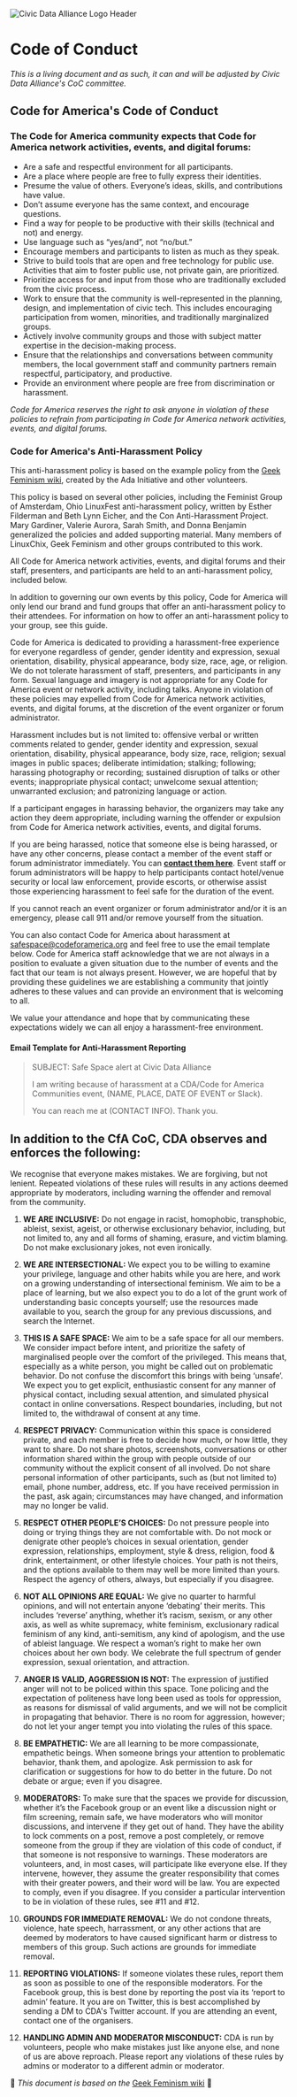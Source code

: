 ![Civic Data Alliance Logo Header](https://raw.githubusercontent.com/civicdata/branding/markdown-header-test/assets/Logo/Rendered_Cube_Full_888x200_Header.png)

# Code of Conduct

_This is a living document and as such, it can and will be adjusted by Civic Data Alliance's CoC committee._

## Code for America's Code of Conduct

### The Code for America community expects that Code for America network activities, events, and digital forums:

* Are a safe and respectful environment for all participants.
* Are a place where people are free to fully express their identities.
* Presume the value of others. Everyone’s ideas, skills, and contributions have value.
* Don’t assume everyone has the same context, and encourage questions.
* Find a way for people to be productive with their skills (technical and not) and energy.
* Use language such as “yes/and”, not “no/but.”
* Encourage members and participants to listen as much as they speak.
* Strive to build tools that are open and free technology for public use. Activities that aim to foster public use, not private gain, are prioritized.
* Prioritize access for and input from those who are traditionally excluded from the civic process.
* Work to ensure that the community is well-represented in the planning, design, and implementation of civic tech. This includes encouraging participation from women, minorities, and traditionally marginalized groups.
* Actively involve community groups and those with subject matter expertise in the decision-making process.
* Ensure that the relationships and conversations between community members, the local government staff and community partners remain respectful, participatory, and productive.
* Provide an environment where people are free from discrimination or harassment.

_Code for America reserves the right to ask anyone in violation of these policies to refrain from participating in Code for America network activities, events, and digital forums._

### Code for America's Anti-Harassment Policy

This anti-harassment policy is based on the example policy from the [Geek Feminism wiki](http://www.thefeministclub.nl/coc/), created by the Ada Initiative and other volunteers.

This policy is based on several other policies, including the Feminist Group of Amsterdam, Ohio LinuxFest anti-harassment policy, written by Esther Filderman and Beth Lynn Eicher, and the Con Anti-Harassment Project. Mary Gardiner, Valerie Aurora, Sarah Smith, and Donna Benjamin generalized the policies and added supporting material. Many members of LinuxChix, Geek Feminism and other groups contributed to this work.

All Code for America network activities, events, and digital forums and their staff, presenters, and participants are held to an anti-harassment policy, included below.

In addition to governing our own events by this policy, Code for America will only lend our brand and fund groups that offer an anti-harassment policy to their attendees. For information on how to offer an anti-harassment policy to your group, see this guide.

Code for America is dedicated to providing a harassment-free experience for everyone regardless of gender, gender identity and expression, sexual orientation, disability, physical appearance, body size, race, age, or religion. We do not tolerate harassment of staff, presenters, and participants in any form. Sexual language and imagery is not appropriate for any Code for America event or network activity, including talks. Anyone in violation of these policies may expelled from Code for America network activities, events, and digital forums, at the discretion of the event organizer or forum administrator.

Harassment includes but is not limited to: offensive verbal or written comments related to gender, gender identity and expression, sexual orientation, disability, physical appearance, body size, race, religion; sexual images in public spaces; deliberate intimidation; stalking; following; harassing photography or recording; sustained disruption of talks or other events; inappropriate physical contact; unwelcome sexual attention; unwarranted exclusion; and patronizing language or action.

If a participant engages in harassing behavior, the organizers may take any action they deem appropriate, including warning the offender or expulsion from Code for America network activities, events, and digital forums.

If you are being harassed, notice that someone else is being harassed, or have any other concerns, please contact a member of the event staff or forum administrator immediately. You can [__contact them here__](margeaux@civicdataalliance.org). Event staff or forum administrators will be happy to help participants contact hotel/venue security or local law enforcement, provide escorts, or otherwise assist those experiencing harassment to feel safe for the duration of the event.

If you cannot reach an event organizer or forum administrator and/or it is an emergency, please call 911 and/or remove yourself from the situation.

You can also contact Code for America about harassment at safespace@codeforamerica.org and feel free to use the email template below. Code for America staff acknowledge that we are not always in a position to evaluate a given situation due to the number of events and the fact that our team is not always present. However, we are hopeful that by providing these guidelines we are establishing a community that jointly adheres to these values and can provide an environment that is welcoming to all.

We value your attendance and hope that by communicating these expectations widely we can all enjoy a harassment-free environment.

#### Email Template for Anti-Harassment Reporting

>SUBJECT: Safe Space alert at Civic Data Alliance
>
>I am writing because of harassment at a CDA/Code for America Communities event, (NAME, PLACE, DATE OF EVENT or Slack).
>
> You can reach me at (CONTACT INFO). Thank you.

## In addition to the CfA CoC, CDA observes and enforces the following:

We recognise that everyone makes mistakes. We are forgiving, but not lenient. Repeated violations of these rules will results in any actions deemed appropriate by moderators, including warning the offender and removal from the community.

1. **WE ARE INCLUSIVE:**
Do not engage in racist, homophobic, transphobic, ableist, sexist, ageist, or otherwise exclusionary behavior, including, but not limited to, any and all forms of shaming, erasure, and victim blaming. Do not make exclusionary jokes, not even ironically.  

2. **WE ARE INTERSECTIONAL:**
We expect you to be willing to examine your privilege, language and other habits while you are here, and work on a growing understanding of intersectional feminism. We aim to be a place of learning, but we also expect you to do a lot of the grunt work of understanding basic concepts yourself; use the resources made available to you, search the group for any previous discussions, and search the Internet.

3. **THIS IS A SAFE SPACE:**
We aim to be a safe space for all our members. We consider impact before intent, and prioritize the safety of marginalised people over the comfort of the privileged. This means that, especially as a white person, you might be called out on problematic behavior. Do not confuse the discomfort this brings with being ‘unsafe’. We expect you to get explicit, enthusiastic consent for any manner of physical contact, including sexual attention, and simulated physical contact in online conversations. Respect boundaries, including, but not limited to, the withdrawal of consent at any time.

4. **RESPECT PRIVACY:**
Communication within this space is considered private, and each member is free to decide how much, or how little, they want to share. Do not share photos, screenshots, conversations or other information shared within the group with people outside of our community without the explicit consent of all involved. Do not share personal information of other participants, such as (but not limited to) email, phone number, address, etc. If you have received permission in the past, ask again; circumstances may have changed, and information may no longer be valid.

5. **RESPECT OTHER PEOPLE’S CHOICES:**
Do not pressure people into doing or trying things they are not comfortable with. Do not mock or denigrate other people’s choices in sexual orientation, gender expression, relationships, employment, style & dress, religion, food & drink, entertainment, or other lifestyle choices. Your path is not theirs, and the options available to them may well be more limited than yours. Respect the agency of others, always, but especially if you disagree.

6. **NOT ALL OPINIONS ARE EQUAL:**
We give no quarter to harmful opinions, and will not entertain anyone ‘debating’ their merits. This includes ‘reverse’ anything, whether it’s racism, sexism, or any other axis, as well as white supremacy, white feminism, exclusionary radical feminism of any kind, anti-semitism, any kind of apologism, and the use of ableist language. We respect a woman’s right to make her own choices about her own body. We celebrate the full spectrum of gender expression, sexual orientation, and attraction.

7. **ANGER IS VALID, AGGRESSION IS NOT:**
The expression of justified anger will not to be policed within this space. Tone policing and the expectation of politeness have long been used as tools for oppression, as reasons for dismissal of valid arguments, and we will not be complicit in propagating that behavior. There is no room for aggression, however; do not let your anger tempt you into violating the rules of this space.

8. **BE EMPATHETIC:**
We are all learning to be more compassionate, empathetic beings. When someone brings your attention to problematic behavior, thank them, and apologize. Ask permission to ask for clarification or suggestions for how to do better in the future. Do not debate or argue; even if you disagree.

9. **MODERATORS:**
To make sure that the spaces we provide for discussion, whether it’s the Facebook group or an event like a discussion night or film screening, remain safe, we have moderators who will monitor discussions, and intervene if they get out of hand. They have the ability to lock comments on a post, remove a post completely, or remove someone from the group if they are violation of this code of conduct, if that someone is not responsive to warnings. These moderators are volunteers, and, in most cases, will participate like everyone else. If they intervene, however, they assume the greater responsibility that comes with their greater powers, and their word will be law. You are expected to comply, even if you disagree. If you consider a particular intervention to be in violation of these rules, see #11 and #12.

10. **GROUNDS FOR IMMEDIATE REMOVAL:**
We do not condone threats, violence, hate speech, harrassment, or any other actions that are deemed by moderators to have caused significant harm or distress to members of this group. Such actions are grounds for immediate removal.

11. **REPORTING VIOLATIONS:**
If someone violates these rules, report them as soon as possible to one of the responsible moderators. For the Facebook group, this is best done by reporting the post via its ‘report to admin’ feature. It you are on Twitter, this is best accomplished by sending a DM to CDA's Twitter account. If you are attending an event, contact one of the organisers.

12. **HANDLING ADMIN AND MODERATOR MISCONDUCT:**
CDA is run by volunteers, people who make mistakes just like anyone else, and none of us are above reproach. Please report any violations of these rules by admins or moderator to a different admin or moderator.


:sparkling_heart: _This document is based on the_ [Geek Feminism wiki](http://www.thefeministclub.nl/coc/) :sparkling_heart:

